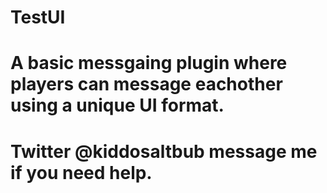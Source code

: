 # TestUI

# A basic messgaing plugin where players can message eachother using a unique UI format.

# Twitter @kiddosaltbub message me if you need help.
